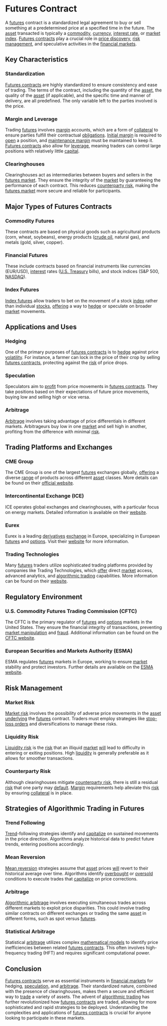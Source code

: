 # Futures Contract

A [futures](../f/futures.md) contract is a standardized legal agreement to buy or sell something at a predetermined price at a specified time in the future. The [asset](../a/asset.md) transacted is typically a [commodity](../c/commodity.md), [currency](../c/currency.md), [interest rate](../i/interest_rate.md), or [market index](../m/market_index.md). [Futures contracts](../f/futures_contracts.md) play a crucial role in [price discovery](../p/price_discovery.md), [risk management](../r/risk_management.md), and speculative activities in the [financial markets](../f/financial_market.md).

## Key Characteristics

### Standardization
[Futures contracts](../f/futures_contracts.md) are highly standardized to ensure consistency and ease of trading. The terms of the contract, including the quantity of the [asset](../a/asset.md), the quality of the [asset](../a/asset.md) (if applicable), and the specific time and manner of delivery, are all predefined. The only variable left to the parties involved is the price.

### Margin and Leverage
Trading [futures](../f/futures.md) involves [margin](../m/margin.md) accounts, which are a form of [collateral](../c/collateral.md) to ensure parties fulfill their contractual [obligations](../o/obligation.md). [Initial margin](../i/initial_margin.md) is required to [open](../o/open.md) a position, and [maintenance margin](../m/maintenance_margin.md) must be maintained to keep it. [Futures contracts](../f/futures_contracts.md) also allow for [leverage](../l/leverage.md), meaning traders can control large positions with relatively little [capital](../c/capital.md).

### Clearinghouses
Clearinghouses act as intermediaries between buyers and sellers in the [futures market](../f/futures_market.md). They ensure the integrity of the [market](../m/market.md) by guaranteeing the performance of each contract. This reduces [counterparty risk](../c/counterparty_risk.md), making the [futures market](../f/futures_market.md) more secure and reliable for participants.

## Major Types of Futures Contracts

### Commodity Futures
These contracts are based on physical goods such as agricultural products (corn, wheat, soybeans), energy products ([crude oil](../c/crude_oil.md), natural gas), and metals (gold, silver, copper).

### Financial Futures
These include contracts based on financial instruments like currencies (EUR/USD), [interest](../i/interest.md) rates ([U.S. Treasury](../u/u.s._treasury.md) bills), and stock indices (S&P 500, [NASDAQ](../n/nasdaq.md)).

### Index Futures
[Index futures](../i/index_futures.md) allow traders to bet on the movement of a stock [index](../i/index_instrument.md) rather than individual [stocks](../s/stock.md), [offering](../o/offering.md) a way to [hedge](../h/hedge.md) or speculate on broader [market](../m/market.md) movements.

## Applications and Uses

### Hedging
One of the primary purposes of [futures contracts](../f/futures_contracts.md) is to [hedge](../h/hedge.md) against price [volatility](../v/volatility.md). For instance, a farmer can lock in the price of their crop by selling [futures contracts](../f/futures_contracts.md), protecting against the [risk](../r/risk.md) of price drops.

### Speculation
Speculators aim to [profit](../p/profit.md) from price movements in [futures contracts](../f/futures_contracts.md). They take positions based on their expectations of future price movements, buying low and selling high or vice versa.

### Arbitrage
[Arbitrage](../a/arbitrage.md) involves taking advantage of price differentials in different markets. Arbitrageurs buy low in one [market](../m/market.md) and sell high in another, profiting from the difference with minimal [risk](../r/risk.md).

## Trading Platforms and Exchanges

### CME Group
The CME Group is one of the largest [futures](../f/futures.md) exchanges globally, [offering](../o/offering.md) a diverse [range](../r/range.md) of products across different [asset](../a/asset.md) classes. More details can be found on their [official website](https://www.cmegroup.com/).

### Intercontinental Exchange (ICE)
ICE operates global exchanges and clearinghouses, with a particular focus on energy markets. Detailed information is available on their [website](https://www.theice.com/).

### Eurex
Eurex is a leading [derivatives](../d/derivatives.md) [exchange](../e/exchange.md) in Europe, specializing in European [futures](../f/futures.md) and [options](../o/options.md). Visit their [website](https://www.eurex.com/) for more information.

### Trading Technologies
Many [futures](../f/futures.md) traders utilize sophisticated trading platforms provided by companies like Trading Technologies, which [offer](../o/offer.md) direct [market](../m/market.md) access, advanced analytics, and [algorithmic trading](../a/accountability.md) capabilities. More information can be found on their [website](https://www.tradingtechnologies.com/).

## Regulatory Environment

### U.S. Commodity Futures Trading Commission (CFTC)
The CFTC is the primary regulator of [futures](../f/futures.md) and [options](../o/options.md) markets in the United States. They ensure the financial integrity of transactions, preventing [market manipulation](../m/market_manipulation.md) and [fraud](../f/fraud.md). Additional information can be found on the [CFTC website](https://www.cftc.gov/).

### European Securities and Markets Authority (ESMA)
ESMA regulates [futures](../f/futures.md) markets in Europe, working to ensure [market](../m/market.md) stability and protect investors. Further details are available on the [ESMA website](https://www.esma.europa.eu/).

## Risk Management

### Market Risk
[Market risk](../m/market_risk.md) involves the possibility of adverse price movements in the [asset](../a/asset.md) [underlying](../u/underlying.md) the [futures](../f/futures.md) contract. Traders must employ strategies like [stop-loss orders](../s/stop-loss_orders.md) and diversifications to manage these risks.

### Liquidity Risk
[Liquidity risk](../l/liquidity_risk.md) is the [risk](../r/risk.md) that an illiquid [market](../m/market.md) [will](../w/will.md) lead to difficulty in entering or exiting positions. High [liquidity](../l/liquidity.md) is generally preferable as it allows for smoother transactions.

### Counterparty Risk
Although clearinghouses mitigate [counterparty risk](../c/counterparty_risk.md), there is still a residual [risk](../r/risk.md) that one party may [default](../d/default.md). [Margin](../m/margin.md) requirements help alleviate this [risk](../r/risk.md) by ensuring [collateral](../c/collateral.md) is in place.

## Strategies of Algorithmic Trading in Futures

### Trend Following
[Trend](../t/trend.md)-following strategies identify and [capitalize](../c/capitalize.md) on sustained movements in the price direction. Algorithms analyze historical data to predict future trends, entering positions accordingly.

### Mean Reversion
[Mean reversion](../m/mean_reversion.md) strategies assume that [asset](../a/asset.md) prices [will](../w/will.md) revert to their historical average over time. Algorithms identify [overbought](../o/overbought.md) or [oversold](../o/oversold.md) conditions to execute trades that [capitalize](../c/capitalize.md) on price corrections.

### Arbitrage
[Algorithmic arbitrage](../a/algorithmic_arbitrage.md) involves executing simultaneous trades across different markets to exploit price disparities. This could involve trading similar contracts on different exchanges or trading the same [asset](../a/asset.md) in different forms, such as spot versus [futures](../f/futures.md).

### Statistical Arbitrage
Statistical [arbitrage](../a/arbitrage.md) utilizes complex [mathematical models](../m/mathematical_models_in_trading.md) to identify price inefficiencies between related [futures contracts](../f/futures_contracts.md). This often involves high-frequency trading (HFT) and requires significant computational power.

## Conclusion
[Futures contracts](../f/futures_contracts.md) serve as essential instruments in [financial markets](../f/financial_market.md) for hedging, [speculation](../s/speculation.md), and [arbitrage](../a/arbitrage.md). Their standardized nature, combined with the presence of clearinghouses, makes them a secure and efficient way to [trade](../t/trade.md) a variety of assets. The advent of [algorithmic trading](../a/accountability.md) has further revolutionized how [futures contracts](../f/futures_contracts.md) are traded, allowing for more sophisticated and rapid strategies to be deployed. Understanding the complexities and applications of [futures contracts](../f/futures_contracts.md) is crucial for anyone looking to participate in these markets.